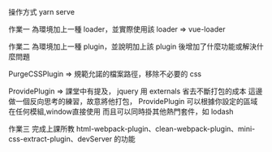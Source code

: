 操作方式
yarn serve

作業一
為環境加上一種 loader，並實際使用該 loader
=> vue-loader

作業二
為環境加上一種 plugin，並說明加上該 plugin 後增加了什麼功能或解決什麼問題

PurgeCSSPlugin
=> 規範允諾的檔案路徑，移除不必要的 css

ProvidePlugin
=> 課堂中有提及， jquery 用 externals 省去不斷打包的成本
這邊做一個反向思考的練習，故意將他打包，
ProvidePlugin 可以根據你設定的區域在任何模組,window直接使用
而且可以同時掛其他熱門套件，如 lodash


作業三
完成上課所教 html-webpack-plugin、clean-webpack-plugin、mini-css-extract-plugin、devServer 的功能

